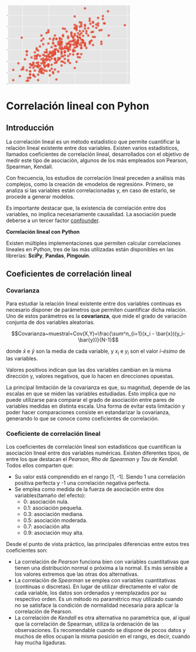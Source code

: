 ![](https://raw.githubusercontent.com/GabrielCourses/correlacion_lineal/main/image/corr_header.png)

# Correlación lineal con Pyhon

## Introducción

La correlación lineal es un método estadístico que permite cuantificar la relación lineal existente entre dos variables. Existen varios estadísticos, llamados coeficientes de correlación lineal, desarrollados con el objetivo de medir este tipo de asociación, algunos de los más empleados son Pearson, Spearman, Kendall.

Con frecuencia, los estudios de correlación lineal preceden a análisis más complejos, como la creación de «modelos de regresión». Primero, se analiza si las variables están correlacionadas y, en caso de estarlo, se procede a generar modelos.

Es importante destacar que, la existencia de correlación entre dos variables, no implica necesariamente causalidad. La asociación puede deberse a un tercer factor <a href = "https://en.wikipedia.org/wiki/Confounding">confounder</a>.

**Correlación lineal con Python**

Existen múltiples implementaciones que permiten calcular correlaciones lineales en Python, tres de las más utilizadas están disponibles en las librerías: **SciPy**, **Pandas**, **Pingouin**.

## Coeficientes de correlación lineal

### Covarianza

Para estudiar la relación lineal existente entre dos variables continuas es necesario disponer de parámetros que permiten cuantificar dicha relación. Uno de estos parámetros es la **covarianza**, que mide el grado de variación conjunta de dos variables aleatorias.

$$Covarianza~muestral=Cov(X,Y)=\frac{\sum^n_{i=1}(x_i - \bar{x})(y_i-\bar{y})}{N-1}$$

donde $\bar{x}$ e $\bar{y}$ son la media de cada variable, y $x_i$ e $y_i$ son el valor _i-ésimo_ de las variables.

Valores positivos indican que las dos variables cambian en la misma dirección y, valores negativos, que lo hacen en direcciones opuestas.

La principal limitación de la covarianza es que, su magnitud, depende de las escalas en que se miden las variables estudiadas. Esto implica que no puede utilizarse para comparar el grado de asociación entre pares de variables medidas en distinta escala. Una forma de evitar esta limitación y poder hacer comparaciones consiste en estandarizar la covarianza, generando lo que se conoce como coeficientes de correlación.

### Coeficiente de correlación lineal

Los coeficientes de correlación lineal son estadísticos que cuantifican la asociación lineal entre dos variables numéricas. Existen diferentes tipos, de entre los que destacan el _Pearson, Rho de Spearman_ y _Tau de Kendall._ Todos ellos comparten que:

- Su valor está comprendido en el rango \[1, -1\]. Siendo 1 una correlación positiva perfecta y -1 una correlación negativa perfecta.
- Se emplea como medida de la fuerza de asociación entre dos variables(tamaño del efecto):
	+ 0: asociación nula.
	+ 0.1: asociación pequeña.
	+ 0.3: asociación mediana.
	+ 0.5: asociación moderada.
	+ 0.7: asociación alta
	+ 0.9: asociación muy alta.
	
Desde el punto de vista práctico, las principales diferencias entre estos tres coeficientes son:

- La correlación de _Pearson_ funciona bien con variables cuantitativas que tienen una distribución normal o próxima a la normal. Es más sensible a los valores extremos que las otras dos alternativas.
- La correlación de _Spearman_ se emplea con variables cuantitativas (continuas o discretas). En lugar de utilizar directamente el valor de cada variable, los datos son ordenados y reemplazados por su respectivo orden. Es un método no paramétrico muy utilizado cuando no se satisface la condición de normalidad necesaria para aplicar la correlación de Pearson.
- La correlación de _Kendall_ es otra alternativa no paramétrica que, al igual que la correlación de Spearman, utiliza la ordenación de las observaciones. Es recomendable cuando se dispone de pocos datos y muchos de ellos ocupan la misma posición en el rango, es decir, cuando hay mucha ligaduras.




